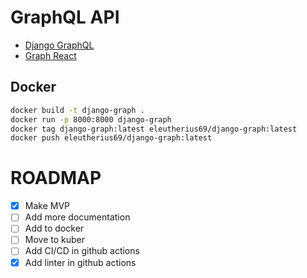# GraphQL API

- [Django GraphQL](./django-graph/README.md) 
- [Graph React](./graph-react/README.md)

## Docker
```bash
docker build -t django-graph .
docker run -p 8000:8000 django-graph
docker tag django-graph:latest eleutherius69/django-graph:latest
docker push eleutherius69/django-graph:latest
```


# ROADMAP 
 - [x] Make MVP
 - [ ] Add more documentation
 - [ ] Add to docker
 - [ ] Move to kuber
 - [ ] Add CI/CD in github actions
 - [x] Add linter in github actions
